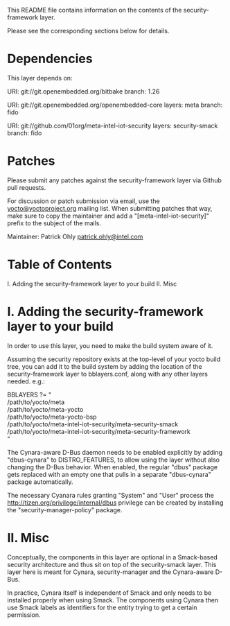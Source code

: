 This README file contains information on the contents of the
security-framework layer.

Please see the corresponding sections below for details.


Dependencies
============

This layer depends on:

  URI: git://git.openembedded.org/bitbake
  branch: 1.26

  URI: git://git.openembedded.org/openembedded-core
  layers: meta
  branch: fido

  URI: git://github.com/01org/meta-intel-iot-security
  layers: security-smack
  branch: fido


Patches
=======

Please submit any patches against the security-framework layer via
Github pull requests.

For discussion or patch submission via email, use the
yocto@yoctoproject.org mailing list. When submitting patches that way,
make sure to copy the maintainer and add a "[meta-intel-iot-security]"
prefix to the subject of the mails.

Maintainer: Patrick Ohly <patrick.ohly@intel.com>


Table of Contents
=================

  I. Adding the security-framework layer to your build
 II. Misc


I. Adding the security-framework layer to your build
====================================================

In order to use this layer, you need to make the build system aware of
it.

Assuming the security repository exists at the top-level of your
yocto build tree, you can add it to the build system by adding the
location of the security-framework layer to bblayers.conf, along with any
other layers needed. e.g.:

  BBLAYERS ?= " \
    /path/to/yocto/meta \
    /path/to/yocto/meta-yocto \
    /path/to/yocto/meta-yocto-bsp \
    /path/to/yocto/meta-intel-iot-security/meta-security-smack \
    /path/to/yocto/meta-intel-iot-security/meta-security-framework \
    "

The Cynara-aware D-Bus daemon needs to be enabled explicitly by adding
"dbus-cynara" to DISTRO_FEATURES, to allow using the layer without
also changing the D-Bus behavior. When enabled, the regular "dbus"
package gets replaced with an empty one that pulls in a separate
"dbus-cynara" package automatically.

The necessary Cyanara rules granting "System" and "User" process the
http://tizen.org/privilege/internal/dbus privilege can be created
by installing the "security-manager-policy" package.


II. Misc
========

Conceptually, the components in this layer are optional in a
Smack-based security architecture and thus sit on top of the
security-smack layer. This layer here is meant for Cynara,
security-manager and the Cynara-aware D-Bus.

In practice, Cynara itself is independent of Smack and only needs to
be installed properly when using Smack. The components using Cynara
then use Smack labels as identifiers for the entity trying to get a
certain permission.
